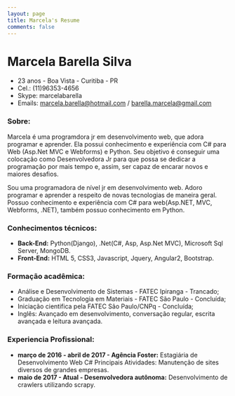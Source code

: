 ```yaml
---
layout: page
title: Marcela's Resume
comments: false
---
```

    
# Marcela Barella Silva
- 23 anos - Boa Vista - Curitiba - PR
- Cel.: (11)96353-4656
- Skype: marcelabarella
- Emails: marcela.barella@hotmail.com / barella.marcela@gmail.com

### Sobre:
Marcela é uma programdora jr em desenvolvimento web, que adora programar e aprender. 
Ela possui conhecimento e experiência com C# para Web (Asp.Net MVC e Webforms) e Python.
Seu objetivo é conseguir uma colocação como Desenvolvedora Jr para que possa se dedicar a programação por mais tempo e, assim, ser capaz de encarar novos e maiores desafios.

Sou uma programadora de nível jr em desenvolvimento web. Adoro programar e aprender a respeito de novas
tecnologias de maneira geral.
Possuo conhecimento e experiência com C# para web(Asp.NET, MVC, Webforms, .NET), também possuo conhecimento em Python.

### Conhecimentos técnicos:
- **Back-End:** Python(Django), .Net(C#, Asp, Asp.Net MVC), Microsoft Sql Server, MongoDB.
- **Front-End:** HTML 5, CSS3, Javascript, Jquery, Angular2, Bootstrap.

### Formação acadêmica:
- Análise e Desenvolvimento de Sistemas - FATEC Ipiranga - Trancado;
- Graduação em Tecnologia em Materiais - FATEC São Paulo - Concluída;
- Iniciação cientifica pela FATEC São Paulo/CNPq - Concluída;
- Inglês: Avançado em desenvolvimento, conversação regular, escrita avançada e leitura avançada.

### Experiencia Profissional:
- **março de 2016 - abril de 2017 - Agência Foster:** Estagiária de Desenvolvimento Web C#
Principais Atividades: Manutenção de sites diversos de grandes empresas.
- **maio de 2017 - Atual - Desenvolvedora autônoma:**
Desenvolvimento de crawlers utilizando scrapy.